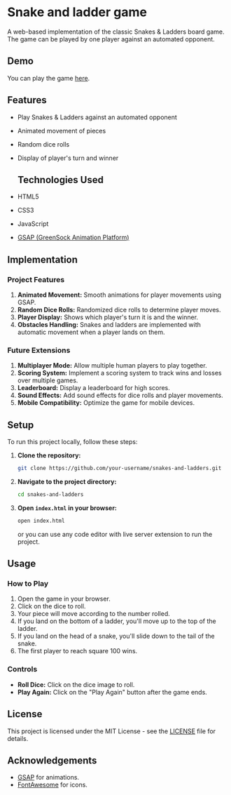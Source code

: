 # Snake and ladder game
A web-based implementation of the classic Snakes & Ladders board game. The game can be played by one player against an automated opponent.
## Demo
You can play the game [here](https://snakelad.netlify.app/).
## Features
- Play Snakes & Ladders against an automated opponent
- Animated movement of pieces
- Random dice rolls
- Display of player's turn and winner

  ## Technologies Used
- HTML5
- CSS3
- JavaScript
- [GSAP (GreenSock Animation Platform)](https://greensock.com/gsap)
  
## Implementation
### Project Features
1. **Animated Movement:** Smooth animations for player movements using GSAP.
2. **Random Dice Rolls:** Randomized dice rolls to determine player moves.
3. **Player Display:** Shows which player's turn it is and the winner.
4. **Obstacles Handling:** Snakes and ladders are implemented with automatic movement when a player lands on them.

### Future Extensions
1. **Multiplayer Mode:** Allow multiple human players to play together.
2. **Scoring System:** Implement a scoring system to track wins and losses over multiple games.
3. **Leaderboard:** Display a leaderboard for high scores.
4. **Sound Effects:** Add sound effects for dice rolls and player movements.
5. **Mobile Compatibility:** Optimize the game for mobile devices.

   
  ## Setup
To run this project locally, follow these steps:

1. **Clone the repository:**
    ```sh
    git clone https://github.com/your-username/snakes-and-ladders.git
    ```

2. **Navigate to the project directory:**
    ```sh
    cd snakes-and-ladders
    ```

3. **Open `index.html` in your browser:**
    ```sh
    open index.html
    ```
    or you can use any code editor with live server extension to run the project.

 ## Usage
### How to Play
1. Open the game in your browser.
2. Click on the dice to roll.
3. Your piece will move according to the number rolled.
4. If you land on the bottom of a ladder, you'll move up to the top of the ladder.
5. If you land on the head of a snake, you'll slide down to the tail of the snake.
6. The first player to reach square 100 wins.

### Controls
- **Roll Dice:** Click on the dice image to roll.
- **Play Again:** Click on the "Play Again" button after the game ends.

## License
This project is licensed under the MIT License - see the [LICENSE](LICENSE) file for details.

## Acknowledgements
- [GSAP](https://greensock.com/gsap) for animations.
- [FontAwesome](https://cdnjs.cloudflare.com/ajax/libs/font-awesome/5.15.4/css/all.min.css) for icons.
  
